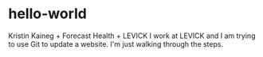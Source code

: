 # hello-world
Kristin Kaineg + Forecast Health + LEVICK
I work at LEVICK and I am trying to use Git to update a website. I'm just walking through the steps. 
